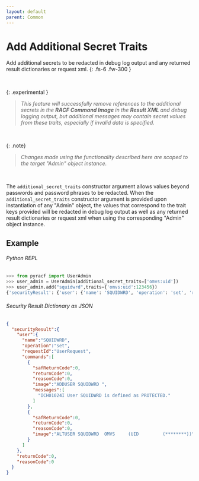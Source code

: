 ```yaml
---
layout: default
parent: Common
---
```


# Add Additional Secret Traits

Add additional secrets to be redacted in debug log output and any returned result dictionaries or request xml.
{: .fs-6 .fw-300 }

&nbsp;

{: .experimental }
> _This feature will successfully remove references to the additional secrets in the **RACF Command Image** in the **Result XML** and debug logging output, but additional messages may contain secret values from these traits, especially if invalid data is specified._

&nbsp;

{: .note}
> _Changes made using the functionality described here are scoped to the target "Admin" object instance._

&nbsp;

The `additional_secret_traits` constructor argument allows values beyond passwords and password phrases to be redacted. When the `additional_secret_traits` constructor argument is provided upon instantiation of any "Admin" object, the values that correspond to the trait keys provided will be redacted in debug log output as well as any returned result dictionaries or request xml when using the corresponding "Admin" object instance.

## Example

###### Python REPL
```python
>>> from pyracf import UserAdmin
>>> user_admin = UserAdmin(additional_secret_traits=['omvs:uid'])
>>> user_admin.add("squidwrd",traits={'omvs:uid':123456})
{'securityResult': {'user': {'name': 'SQUIDWRD', 'operation': 'set', 'requestId': 'UserRequest', 'commands': [{'safReturnCode': 0, 'returnCode': 0, 'reasonCode': 0, 'image': 'ADDUSER SQUIDWRD ', 'messages': ['ICH01024I User SQUIDWRD is defined as PROTECTED.']}, {'safReturnCode': 0, 'returnCode': 0, 'reasonCode': 0, 'image': 'ALTUSER SQUIDWRD  OMVS     (UID         (********))'}]}, 'returnCode': 0, 'reasonCode': 0}}
```

###### Security Result Dictionary as JSON
```json
{
  "securityResult":{
    "user":{
      "name":"SQUIDWRD",
      "operation":"set",
      "requestId":"UserRequest",
      "commands":[
        {
          "safReturnCode":0,
          "returnCode":0,
          "reasonCode":0,
          "image":"ADDUSER SQUIDWRD ",
          "messages":[
            "ICH01024I User SQUIDWRD is defined as PROTECTED."
          ]
        },
        {
          "safReturnCode":0,
          "returnCode":0,
          "reasonCode":0,
          "image":"ALTUSER SQUIDWRD  OMVS     (UID         (********))"
        }
      ]
    },
    "returnCode":0,
    "reasonCode":0
  }
}
```
